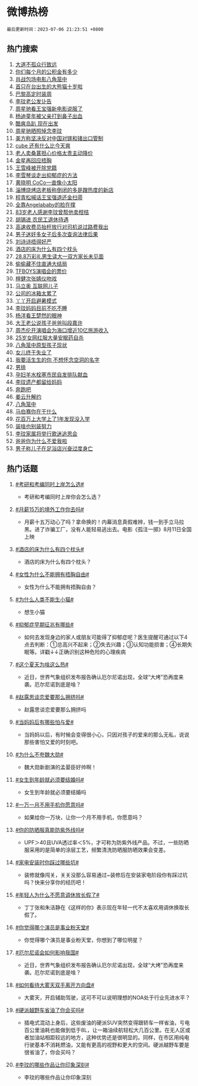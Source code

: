 # 微博热榜

`最后更新时间：2023-07-06 21:23:51 +0800`

## 热门搜索

1. [大道不孤众行致远](https://m.weibo.cn/search?containerid=100103type%3D1%26t%3D10%26q%3D%23%E5%A4%A7%E9%81%93%E4%B8%8D%E5%AD%A4%E4%BC%97%E8%A1%8C%E8%87%B4%E8%BF%9C%23&stream_entry_id=51&isnewpage=1&extparam=seat%3D1%26stream_entry_id%3D51%26cate%3D10103%26dgr%3D0%26filter_type%3Drealtimehot%26c_type%3D51%26pos%3D0%26display_time%3D1688649830%26pre_seqid%3D1688649830211927167182&luicode=10000011&lfid=106003type%253D25%2526t%253D3%2526disable_hot%253D1%2526filter_type%253Drealtimehot)
1. [你们每个月的公积金有多少](https://m.weibo.cn/search?containerid=100103type%3D1%26t%3D10%26q%3D%23%E4%BD%A0%E4%BB%AC%E6%AF%8F%E4%B8%AA%E6%9C%88%E7%9A%84%E5%85%AC%E7%A7%AF%E9%87%91%E6%9C%89%E5%A4%9A%E5%B0%91%23&stream_entry_id=31&isnewpage=1&extparam=seat%3D1%26lcate%3D5001%26flag%3D2%26filter_type%3Drealtimehot%26c_type%3D31%26cate%3D5001%26dgr%3D0%26realpos%3D1%26q%3D%2523%25E4%25BD%25A0%25E4%25BB%25AC%25E6%25AF%258F%25E4%25B8%25AA%25E6%259C%2588%25E7%259A%2584%25E5%2585%25AC%25E7%25A7%25AF%25E9%2587%2591%25E6%259C%2589%25E5%25A4%259A%25E5%25B0%2591%2523%26band_rank%3D1%26stream_entry_id%3D31%26pos%3D0%26display_time%3D1688649830%26pre_seqid%3D1688649830211927167182&luicode=10000011&lfid=106003type%253D25%2526t%253D3%2526disable_hot%253D1%2526filter_type%253Drealtimehot)
1. [肖战包场电影八角笼中](https://m.weibo.cn/search?containerid=100103type%3D1%26t%3D10%26q%3D%23%E8%82%96%E6%88%98%E5%8C%85%E5%9C%BA%E7%94%B5%E5%BD%B1%E5%85%AB%E8%A7%92%E7%AC%BC%E4%B8%AD%23&stream_entry_id=31&isnewpage=1&extparam=seat%3D1%26lcate%3D5001%26flag%3D1%26filter_type%3Drealtimehot%26c_type%3D31%26cate%3D5001%26dgr%3D0%26realpos%3D2%26q%3D%2523%25E8%2582%2596%25E6%2588%2598%25E5%258C%2585%25E5%259C%25BA%25E7%2594%25B5%25E5%25BD%25B1%25E5%2585%25AB%25E8%25A7%2592%25E7%25AC%25BC%25E4%25B8%25AD%2523%26band_rank%3D2%26stream_entry_id%3D31%26pos%3D1%26display_time%3D1688649830%26pre_seqid%3D1688649830211927167182&luicode=10000011&lfid=106003type%253D25%2526t%253D3%2526disable_hot%253D1%2526filter_type%253Drealtimehot)
1. [首只在台出生的大熊猫十岁啦](https://m.weibo.cn/search?containerid=100103type%3D1%26t%3D10%26q%3D%23%E9%A6%96%E5%8F%AA%E5%9C%A8%E5%8F%B0%E5%87%BA%E7%94%9F%E7%9A%84%E5%A4%A7%E7%86%8A%E7%8C%AB%E5%8D%81%E5%B2%81%E5%95%A6%23&stream_entry_id=31&isnewpage=1&extparam=seat%3D1%26lcate%3D5001%26flag%3D32768%26filter_type%3Drealtimehot%26c_type%3D31%26cate%3D5001%26dgr%3D0%26realpos%3D3%26q%3D%2523%25E9%25A6%2596%25E5%258F%25AA%25E5%259C%25A8%25E5%258F%25B0%25E5%2587%25BA%25E7%2594%259F%25E7%259A%2584%25E5%25A4%25A7%25E7%2586%258A%25E7%258C%25AB%25E5%258D%2581%25E5%25B2%2581%25E5%2595%25A6%2523%26band_rank%3D3%26stream_entry_id%3D31%26pos%3D2%26display_time%3D1688649830%26pre_seqid%3D1688649830211927167182&luicode=10000011&lfid=106003type%253D25%2526t%253D3%2526disable_hot%253D1%2526filter_type%253Drealtimehot)
1. [巴黎高定时装周](https://m.weibo.cn/search?containerid=100103type%3D1%26t%3D10%26q%3D%23%E5%B7%B4%E9%BB%8E%E9%AB%98%E5%AE%9A%E6%97%B6%E8%A3%85%E5%91%A8%23&stream_entry_id=31&isnewpage=1&extparam=seat%3D1%26lcate%3D5001%26is_ad_pos%3D1%26adid%3D195633%26filter_type%3Drealtimehot%26c_type%3D31%26cate%3D5001%26dgr%3D0%26q%3D%2523%25E5%25B7%25B4%25E9%25BB%258E%25E9%25AB%2598%25E5%25AE%259A%25E6%2597%25B6%25E8%25A3%2585%25E5%2591%25A8%2523%26band_rank%3D4%26stream_entry_id%3D31%26pos%3D3%26display_time%3D1688649830%26pre_seqid%3D1688649830211927167182&luicode=10000011&lfid=106003type%253D25%2526t%253D3%2526disable_hot%253D1%2526filter_type%253Drealtimehot)
1. [李玟老公发讣告](https://m.weibo.cn/search?containerid=100103type%3D1%26t%3D10%26q%3D%23%E6%9D%8E%E7%8E%9F%E8%80%81%E5%85%AC%E5%8F%91%E8%AE%A3%E5%91%8A%23&stream_entry_id=31&isnewpage=1&extparam=seat%3D1%26lcate%3D5001%26flag%3D16%26filter_type%3Drealtimehot%26c_type%3D31%26cate%3D5001%26dgr%3D0%26realpos%3D4%26q%3D%2523%25E6%259D%258E%25E7%258E%259F%25E8%2580%2581%25E5%2585%25AC%25E5%258F%2591%25E8%25AE%25A3%25E5%2591%258A%2523%26band_rank%3D4%26stream_entry_id%3D31%26pos%3D4%26display_time%3D1688649830%26pre_seqid%3D1688649830211927167182&luicode=10000011&lfid=106003type%253D25%2526t%253D3%2526disable_hot%253D1%2526filter_type%253Drealtimehot)
1. [周星驰看王宝强新电影说服了](https://m.weibo.cn/search?containerid=100103type%3D1%26t%3D10%26q%3D%23%E5%91%A8%E6%98%9F%E9%A9%B0%E7%9C%8B%E7%8E%8B%E5%AE%9D%E5%BC%BA%E6%96%B0%E7%94%B5%E5%BD%B1%E8%AF%B4%E6%9C%8D%E4%BA%86%23&stream_entry_id=31&isnewpage=1&extparam=seat%3D1%26lcate%3D5001%26flag%3D1%26filter_type%3Drealtimehot%26c_type%3D31%26cate%3D5001%26dgr%3D0%26realpos%3D5%26q%3D%2523%25E5%2591%25A8%25E6%2598%259F%25E9%25A9%25B0%25E7%259C%258B%25E7%258E%258B%25E5%25AE%259D%25E5%25BC%25BA%25E6%2596%25B0%25E7%2594%25B5%25E5%25BD%25B1%25E8%25AF%25B4%25E6%259C%258D%25E4%25BA%2586%2523%26band_rank%3D5%26stream_entry_id%3D31%26pos%3D5%26display_time%3D1688649830%26pre_seqid%3D1688649830211927167182&luicode=10000011&lfid=106003type%253D25%2526t%253D3%2526disable_hot%253D1%2526filter_type%253Drealtimehot)
1. [杨迪童年被父亲打到鼻子出血](https://m.weibo.cn/search?containerid=100103type%3D1%26t%3D10%26q%3D%23%E6%9D%A8%E8%BF%AA%E7%AB%A5%E5%B9%B4%E8%A2%AB%E7%88%B6%E4%BA%B2%E6%89%93%E5%88%B0%E9%BC%BB%E5%AD%90%E5%87%BA%E8%A1%80%23&stream_entry_id=31&isnewpage=1&extparam=seat%3D1%26lcate%3D5001%26flag%3D1%26filter_type%3Drealtimehot%26c_type%3D31%26cate%3D5001%26dgr%3D0%26realpos%3D6%26q%3D%2523%25E6%259D%25A8%25E8%25BF%25AA%25E7%25AB%25A5%25E5%25B9%25B4%25E8%25A2%25AB%25E7%2588%25B6%25E4%25BA%25B2%25E6%2589%2593%25E5%2588%25B0%25E9%25BC%25BB%25E5%25AD%2590%25E5%2587%25BA%25E8%25A1%2580%2523%26band_rank%3D6%26stream_entry_id%3D31%26pos%3D6%26display_time%3D1688649830%26pre_seqid%3D1688649830211927167182&luicode=10000011&lfid=106003type%253D25%2526t%253D3%2526disable_hot%253D1%2526filter_type%253Drealtimehot)
1. [酷爽岛趴 现在出发](https://m.weibo.cn/search?containerid=100103type%3D1%26t%3D10%26q%3D%23%E9%85%B7%E7%88%BD%E5%B2%9B%E8%B6%B4+%E7%8E%B0%E5%9C%A8%E5%87%BA%E5%8F%91%23&stream_entry_id=31&isnewpage=1&extparam=seat%3D1%26lcate%3D5001%26is_ad_pos%3D1%26adid%3D195398%26filter_type%3Drealtimehot%26c_type%3D31%26cate%3D5001%26dgr%3D0%26q%3D%2523%25E9%2585%25B7%25E7%2588%25BD%25E5%25B2%259B%25E8%25B6%25B4%2520%25E7%258E%25B0%25E5%259C%25A8%25E5%2587%25BA%25E5%258F%2591%2523%26stream_entry_id%3D31%26band_rank%3D7%26topic_ad%3D1%26pos%3D7%26display_time%3D1688649830%26pre_seqid%3D1688649830211927167182&luicode=10000011&lfid=106003type%253D25%2526t%253D3%2526disable_hot%253D1%2526filter_type%253Drealtimehot)
1. [周星驰晒照悼念李玟](https://m.weibo.cn/search?containerid=100103type%3D1%26t%3D10%26q%3D%23%E5%91%A8%E6%98%9F%E9%A9%B0%E6%99%92%E7%85%A7%E6%82%BC%E5%BF%B5%E6%9D%8E%E7%8E%9F%23&stream_entry_id=31&isnewpage=1&extparam=seat%3D1%26lcate%3D5001%26flag%3D0%26filter_type%3Drealtimehot%26c_type%3D31%26cate%3D5001%26dgr%3D0%26realpos%3D7%26q%3D%2523%25E5%2591%25A8%25E6%2598%259F%25E9%25A9%25B0%25E6%2599%2592%25E7%2585%25A7%25E6%2582%25BC%25E5%25BF%25B5%25E6%259D%258E%25E7%258E%259F%2523%26band_rank%3D7%26stream_entry_id%3D31%26pos%3D8%26display_time%3D1688649830%26pre_seqid%3D1688649830211927167182&luicode=10000011&lfid=106003type%253D25%2526t%253D3%2526disable_hot%253D1%2526filter_type%253Drealtimehot)
1. [美方称坚决反对中国对镓和锗出口管制](https://m.weibo.cn/search?containerid=100103type%3D1%26t%3D10%26q%3D%23%E7%BE%8E%E6%96%B9%E7%A7%B0%E5%9D%9A%E5%86%B3%E5%8F%8D%E5%AF%B9%E4%B8%AD%E5%9B%BD%E5%AF%B9%E9%95%93%E5%92%8C%E9%94%97%E5%87%BA%E5%8F%A3%E7%AE%A1%E5%88%B6%23&stream_entry_id=31&isnewpage=1&extparam=seat%3D1%26lcate%3D5001%26flag%3D0%26filter_type%3Drealtimehot%26c_type%3D31%26cate%3D5001%26dgr%3D0%26realpos%3D8%26q%3D%2523%25E7%25BE%258E%25E6%2596%25B9%25E7%25A7%25B0%25E5%259D%259A%25E5%2586%25B3%25E5%258F%258D%25E5%25AF%25B9%25E4%25B8%25AD%25E5%259B%25BD%25E5%25AF%25B9%25E9%2595%2593%25E5%2592%258C%25E9%2594%2597%25E5%2587%25BA%25E5%258F%25A3%25E7%25AE%25A1%25E5%2588%25B6%2523%26band_rank%3D8%26stream_entry_id%3D31%26pos%3D9%26display_time%3D1688649830%26pre_seqid%3D1688649830211927167182&luicode=10000011&lfid=106003type%253D25%2526t%253D3%2526disable_hot%253D1%2526filter_type%253Drealtimehot)
1. [cube 还有什么比今天爽](https://m.weibo.cn/search?containerid=100103type%3D1%26t%3D10%26q%3Dcube+%E8%BF%98%E6%9C%89%E4%BB%80%E4%B9%88%E6%AF%94%E4%BB%8A%E5%A4%A9%E7%88%BD&stream_entry_id=31&isnewpage=1&extparam=seat%3D1%26lcate%3D5001%26flag%3D1%26filter_type%3Drealtimehot%26c_type%3D31%26cate%3D5001%26dgr%3D0%26realpos%3D9%26q%3Dcube%2520%25E8%25BF%2598%25E6%259C%2589%25E4%25BB%2580%25E4%25B9%2588%25E6%25AF%2594%25E4%25BB%258A%25E5%25A4%25A9%25E7%2588%25BD%26band_rank%3D9%26stream_entry_id%3D31%26pos%3D10%26display_time%3D1688649830%26pre_seqid%3D1688649830211927167182&luicode=10000011&lfid=106003type%253D25%2526t%253D3%2526disable_hot%253D1%2526filter_type%253Drealtimehot)
1. [老人卖桑葚担心价格太贵主动降价](https://m.weibo.cn/search?containerid=100103type%3D1%26t%3D10%26q%3D%23%E8%80%81%E4%BA%BA%E5%8D%96%E6%A1%91%E8%91%9A%E6%8B%85%E5%BF%83%E4%BB%B7%E6%A0%BC%E5%A4%AA%E8%B4%B5%E4%B8%BB%E5%8A%A8%E9%99%8D%E4%BB%B7%23&stream_entry_id=31&isnewpage=1&extparam=seat%3D1%26lcate%3D5001%26flag%3D32768%26filter_type%3Drealtimehot%26c_type%3D31%26cate%3D5001%26dgr%3D0%26realpos%3D10%26q%3D%2523%25E8%2580%2581%25E4%25BA%25BA%25E5%258D%2596%25E6%25A1%2591%25E8%2591%259A%25E6%258B%2585%25E5%25BF%2583%25E4%25BB%25B7%25E6%25A0%25BC%25E5%25A4%25AA%25E8%25B4%25B5%25E4%25B8%25BB%25E5%258A%25A8%25E9%2599%258D%25E4%25BB%25B7%2523%26band_rank%3D10%26stream_entry_id%3D31%26pos%3D11%26display_time%3D1688649830%26pre_seqid%3D1688649830211927167182&luicode=10000011&lfid=106003type%253D25%2526t%253D3%2526disable_hot%253D1%2526filter_type%253Drealtimehot)
1. [金星再回应捂胸](https://m.weibo.cn/search?containerid=100103type%3D1%26t%3D10%26q%3D%23%E9%87%91%E6%98%9F%E5%86%8D%E5%9B%9E%E5%BA%94%E6%8D%82%E8%83%B8%23&stream_entry_id=31&isnewpage=1&extparam=seat%3D1%26lcate%3D5001%26flag%3D2%26filter_type%3Drealtimehot%26c_type%3D31%26cate%3D5001%26dgr%3D0%26realpos%3D11%26q%3D%2523%25E9%2587%2591%25E6%2598%259F%25E5%2586%258D%25E5%259B%259E%25E5%25BA%2594%25E6%258D%2582%25E8%2583%25B8%2523%26band_rank%3D11%26stream_entry_id%3D31%26pos%3D12%26display_time%3D1688649830%26pre_seqid%3D1688649830211927167182&luicode=10000011&lfid=106003type%253D25%2526t%253D3%2526disable_hot%253D1%2526filter_type%253Drealtimehot)
1. [王雪峰被开除党籍](https://m.weibo.cn/search?containerid=100103type%3D1%26t%3D10%26q%3D%23%E7%8E%8B%E9%9B%AA%E5%B3%B0%E8%A2%AB%E5%BC%80%E9%99%A4%E5%85%9A%E7%B1%8D%23&stream_entry_id=31&isnewpage=1&extparam=seat%3D1%26lcate%3D5001%26flag%3D2%26filter_type%3Drealtimehot%26c_type%3D31%26cate%3D5001%26dgr%3D0%26realpos%3D12%26q%3D%2523%25E7%258E%258B%25E9%259B%25AA%25E5%25B3%25B0%25E8%25A2%25AB%25E5%25BC%2580%25E9%2599%25A4%25E5%2585%259A%25E7%25B1%258D%2523%26band_rank%3D12%26stream_entry_id%3D31%26pos%3D13%26display_time%3D1688649830%26pre_seqid%3D1688649830211927167182&luicode=10000011&lfid=106003type%253D25%2526t%253D3%2526disable_hot%253D1%2526filter_type%253Drealtimehot)
1. [李雪琴谈走出抑郁症的方法](https://m.weibo.cn/search?containerid=100103type%3D1%26t%3D10%26q%3D%23%E6%9D%8E%E9%9B%AA%E7%90%B4%E8%B0%88%E8%B5%B0%E5%87%BA%E6%8A%91%E9%83%81%E7%97%87%E7%9A%84%E6%96%B9%E6%B3%95%23&stream_entry_id=31&isnewpage=1&extparam=seat%3D1%26lcate%3D5001%26flag%3D1%26filter_type%3Drealtimehot%26c_type%3D31%26cate%3D5001%26dgr%3D0%26realpos%3D13%26q%3D%2523%25E6%259D%258E%25E9%259B%25AA%25E7%2590%25B4%25E8%25B0%2588%25E8%25B5%25B0%25E5%2587%25BA%25E6%258A%2591%25E9%2583%2581%25E7%2597%2587%25E7%259A%2584%25E6%2596%25B9%25E6%25B3%2595%2523%26band_rank%3D13%26stream_entry_id%3D31%26pos%3D14%26display_time%3D1688649830%26pre_seqid%3D1688649830211927167182&luicode=10000011&lfid=106003type%253D25%2526t%253D3%2526disable_hot%253D1%2526filter_type%253Drealtimehot)
1. [黄晓明 CoCo一直像小太阳](https://m.weibo.cn/search?containerid=100103type%3D1%26t%3D10%26q%3D%E9%BB%84%E6%99%93%E6%98%8E+CoCo%E4%B8%80%E7%9B%B4%E5%83%8F%E5%B0%8F%E5%A4%AA%E9%98%B3&stream_entry_id=31&isnewpage=1&extparam=seat%3D1%26lcate%3D5001%26flag%3D2%26filter_type%3Drealtimehot%26c_type%3D31%26cate%3D5001%26dgr%3D0%26realpos%3D14%26q%3D%25E9%25BB%2584%25E6%2599%2593%25E6%2598%258E%2520CoCo%25E4%25B8%2580%25E7%259B%25B4%25E5%2583%258F%25E5%25B0%258F%25E5%25A4%25AA%25E9%2598%25B3%26band_rank%3D14%26stream_entry_id%3D31%26pos%3D15%26display_time%3D1688649830%26pre_seqid%3D1688649830211927167182&luicode=10000011&lfid=106003type%253D25%2526t%253D3%2526disable_hot%253D1%2526filter_type%253Drealtimehot)
1. [淄博烧烤店老板称倒闭的多是蹭热度的新店](https://m.weibo.cn/search?containerid=100103type%3D1%26t%3D10%26q%3D%23%E6%B7%84%E5%8D%9A%E7%83%A7%E7%83%A4%E5%BA%97%E8%80%81%E6%9D%BF%E7%A7%B0%E5%80%92%E9%97%AD%E7%9A%84%E5%A4%9A%E6%98%AF%E8%B9%AD%E7%83%AD%E5%BA%A6%E7%9A%84%E6%96%B0%E5%BA%97%23&stream_entry_id=31&isnewpage=1&extparam=seat%3D1%26lcate%3D5001%26flag%3D0%26filter_type%3Drealtimehot%26c_type%3D31%26cate%3D5001%26dgr%3D0%26realpos%3D15%26q%3D%2523%25E6%25B7%2584%25E5%258D%259A%25E7%2583%25A7%25E7%2583%25A4%25E5%25BA%2597%25E8%2580%2581%25E6%259D%25BF%25E7%25A7%25B0%25E5%2580%2592%25E9%2597%25AD%25E7%259A%2584%25E5%25A4%259A%25E6%2598%25AF%25E8%25B9%25AD%25E7%2583%25AD%25E5%25BA%25A6%25E7%259A%2584%25E6%2596%25B0%25E5%25BA%2597%2523%26band_rank%3D15%26stream_entry_id%3D31%26pos%3D16%26display_time%3D1688649830%26pre_seqid%3D1688649830211927167182&luicode=10000011&lfid=106003type%253D25%2526t%253D3%2526disable_hot%253D1%2526filter_type%253Drealtimehot)
1. [程青松喊话王宝强退还金扫帚](https://m.weibo.cn/search?containerid=100103type%3D1%26t%3D10%26q%3D%23%E7%A8%8B%E9%9D%92%E6%9D%BE%E5%96%8A%E8%AF%9D%E7%8E%8B%E5%AE%9D%E5%BC%BA%E9%80%80%E8%BF%98%E9%87%91%E6%89%AB%E5%B8%9A%23&stream_entry_id=31&isnewpage=1&extparam=seat%3D1%26lcate%3D5001%26flag%3D0%26filter_type%3Drealtimehot%26c_type%3D31%26cate%3D5001%26dgr%3D0%26realpos%3D16%26q%3D%2523%25E7%25A8%258B%25E9%259D%2592%25E6%259D%25BE%25E5%2596%258A%25E8%25AF%259D%25E7%258E%258B%25E5%25AE%259D%25E5%25BC%25BA%25E9%2580%2580%25E8%25BF%2598%25E9%2587%2591%25E6%2589%25AB%25E5%25B8%259A%2523%26band_rank%3D16%26stream_entry_id%3D31%26pos%3D17%26display_time%3D1688649830%26pre_seqid%3D1688649830211927167182&luicode=10000011&lfid=106003type%253D25%2526t%253D3%2526disable_hot%253D1%2526filter_type%253Drealtimehot)
1. [全靠Angelababy的脸在撑](https://m.weibo.cn/search?containerid=100103type%3D1%26t%3D10%26q%3D%23%E5%85%A8%E9%9D%A0Angelababy%E7%9A%84%E8%84%B8%E5%9C%A8%E6%92%91%23&stream_entry_id=31&isnewpage=1&extparam=seat%3D1%26lcate%3D5001%26flag%3D2%26filter_type%3Drealtimehot%26c_type%3D31%26cate%3D5001%26dgr%3D0%26realpos%3D17%26q%3D%2523%25E5%2585%25A8%25E9%259D%25A0Angelababy%25E7%259A%2584%25E8%2584%25B8%25E5%259C%25A8%25E6%2592%2591%2523%26band_rank%3D17%26stream_entry_id%3D31%26pos%3D18%26display_time%3D1688649830%26pre_seqid%3D1688649830211927167182&luicode=10000011&lfid=106003type%253D25%2526t%253D3%2526disable_hot%253D1%2526filter_type%253Drealtimehot)
1. [83岁老人感谢李玟曾帮他卖柑桔](https://m.weibo.cn/search?containerid=100103type%3D1%26t%3D10%26q%3D%2383%E5%B2%81%E8%80%81%E4%BA%BA%E6%84%9F%E8%B0%A2%E6%9D%8E%E7%8E%9F%E6%9B%BE%E5%B8%AE%E4%BB%96%E5%8D%96%E6%9F%91%E6%A1%94%23&stream_entry_id=31&isnewpage=1&extparam=seat%3D1%26lcate%3D5001%26flag%3D32768%26filter_type%3Drealtimehot%26c_type%3D31%26cate%3D5001%26dgr%3D0%26realpos%3D18%26q%3D%252383%25E5%25B2%2581%25E8%2580%2581%25E4%25BA%25BA%25E6%2584%259F%25E8%25B0%25A2%25E6%259D%258E%25E7%258E%259F%25E6%259B%25BE%25E5%25B8%25AE%25E4%25BB%2596%25E5%258D%2596%25E6%259F%2591%25E6%25A1%2594%2523%26band_rank%3D18%26stream_entry_id%3D31%26pos%3D19%26display_time%3D1688649830%26pre_seqid%3D1688649830211927167182&luicode=10000011&lfid=106003type%253D25%2526t%253D3%2526disable_hot%253D1%2526filter_type%253Drealtimehot)
1. [胡锡进 农民工退休待遇](https://m.weibo.cn/search?containerid=100103type%3D1%26t%3D10%26q%3D%E8%83%A1%E9%94%A1%E8%BF%9B+%E5%86%9C%E6%B0%91%E5%B7%A5%E9%80%80%E4%BC%91%E5%BE%85%E9%81%87&stream_entry_id=31&isnewpage=1&extparam=seat%3D1%26lcate%3D5001%26flag%3D0%26filter_type%3Drealtimehot%26c_type%3D31%26cate%3D5001%26dgr%3D0%26realpos%3D19%26q%3D%25E8%2583%25A1%25E9%2594%25A1%25E8%25BF%259B%2520%25E5%2586%259C%25E6%25B0%2591%25E5%25B7%25A5%25E9%2580%2580%25E4%25BC%2591%25E5%25BE%2585%25E9%2581%2587%26band_rank%3D19%26stream_entry_id%3D31%26pos%3D20%26display_time%3D1688649830%26pre_seqid%3D1688649830211927167182&luicode=10000011&lfid=106003type%253D25%2526t%253D3%2526disable_hot%253D1%2526filter_type%253Drealtimehot)
1. [高速收费员抬杆放行对司机说过路费我出](https://m.weibo.cn/search?containerid=100103type%3D1%26t%3D10%26q%3D%23%E9%AB%98%E9%80%9F%E6%94%B6%E8%B4%B9%E5%91%98%E6%8A%AC%E6%9D%86%E6%94%BE%E8%A1%8C%E5%AF%B9%E5%8F%B8%E6%9C%BA%E8%AF%B4%E8%BF%87%E8%B7%AF%E8%B4%B9%E6%88%91%E5%87%BA%23&stream_entry_id=31&isnewpage=1&extparam=seat%3D1%26lcate%3D5001%26flag%3D32768%26filter_type%3Drealtimehot%26c_type%3D31%26cate%3D5001%26dgr%3D0%26realpos%3D20%26q%3D%2523%25E9%25AB%2598%25E9%2580%259F%25E6%2594%25B6%25E8%25B4%25B9%25E5%2591%2598%25E6%258A%25AC%25E6%259D%2586%25E6%2594%25BE%25E8%25A1%258C%25E5%25AF%25B9%25E5%258F%25B8%25E6%259C%25BA%25E8%25AF%25B4%25E8%25BF%2587%25E8%25B7%25AF%25E8%25B4%25B9%25E6%2588%2591%25E5%2587%25BA%2523%26band_rank%3D20%26stream_entry_id%3D31%26pos%3D21%26display_time%3D1688649830%26pre_seqid%3D1688649830211927167182&luicode=10000011&lfid=106003type%253D25%2526t%253D3%2526disable_hot%253D1%2526filter_type%253Drealtimehot)
1. [男子迷奸多女子后多次查询法律后果](https://m.weibo.cn/search?containerid=100103type%3D1%26t%3D10%26q%3D%23%E7%94%B7%E5%AD%90%E8%BF%B7%E5%A5%B8%E5%A4%9A%E5%A5%B3%E5%AD%90%E5%90%8E%E5%A4%9A%E6%AC%A1%E6%9F%A5%E8%AF%A2%E6%B3%95%E5%BE%8B%E5%90%8E%E6%9E%9C%23&stream_entry_id=31&isnewpage=1&extparam=seat%3D1%26lcate%3D5001%26flag%3D1%26filter_type%3Drealtimehot%26c_type%3D31%26cate%3D5001%26dgr%3D0%26realpos%3D21%26q%3D%2523%25E7%2594%25B7%25E5%25AD%2590%25E8%25BF%25B7%25E5%25A5%25B8%25E5%25A4%259A%25E5%25A5%25B3%25E5%25AD%2590%25E5%2590%258E%25E5%25A4%259A%25E6%25AC%25A1%25E6%259F%25A5%25E8%25AF%25A2%25E6%25B3%2595%25E5%25BE%258B%25E5%2590%258E%25E6%259E%259C%2523%26band_rank%3D21%26stream_entry_id%3D31%26pos%3D22%26display_time%3D1688649830%26pre_seqid%3D1688649830211927167182&luicode=10000011&lfid=106003type%253D25%2526t%253D3%2526disable_hot%253D1%2526filter_type%253Drealtimehot)
1. [刘诗诗捂得好严](https://m.weibo.cn/search?containerid=100103type%3D1%26t%3D10%26q%3D%23%E5%88%98%E8%AF%97%E8%AF%97%E6%8D%82%E5%BE%97%E5%A5%BD%E4%B8%A5%23&stream_entry_id=31&isnewpage=1&extparam=seat%3D1%26lcate%3D5001%26flag%3D1%26filter_type%3Drealtimehot%26c_type%3D31%26cate%3D5001%26dgr%3D0%26realpos%3D22%26q%3D%2523%25E5%2588%2598%25E8%25AF%2597%25E8%25AF%2597%25E6%258D%2582%25E5%25BE%2597%25E5%25A5%25BD%25E4%25B8%25A5%2523%26band_rank%3D22%26stream_entry_id%3D31%26pos%3D23%26display_time%3D1688649830%26pre_seqid%3D1688649830211927167182&luicode=10000011&lfid=106003type%253D25%2526t%253D3%2526disable_hot%253D1%2526filter_type%253Drealtimehot)
1. [酒店的床为什么有四个枕头](https://m.weibo.cn/search?containerid=100103type%3D1%26t%3D10%26q%3D%23%E9%85%92%E5%BA%97%E7%9A%84%E5%BA%8A%E4%B8%BA%E4%BB%80%E4%B9%88%E6%9C%89%E5%9B%9B%E4%B8%AA%E6%9E%95%E5%A4%B4%23&stream_entry_id=31&isnewpage=1&extparam=seat%3D1%26lcate%3D5001%26flag%3D0%26filter_type%3Drealtimehot%26c_type%3D31%26cate%3D5001%26dgr%3D0%26realpos%3D23%26q%3D%2523%25E9%2585%2592%25E5%25BA%2597%25E7%259A%2584%25E5%25BA%258A%25E4%25B8%25BA%25E4%25BB%2580%25E4%25B9%2588%25E6%259C%2589%25E5%259B%259B%25E4%25B8%25AA%25E6%259E%2595%25E5%25A4%25B4%2523%26band_rank%3D23%26stream_entry_id%3D31%26pos%3D24%26display_time%3D1688649830%26pre_seqid%3D1688649830211927167182&luicode=10000011&lfid=106003type%253D25%2526t%253D3%2526disable_hot%253D1%2526filter_type%253Drealtimehot)
1. [28.8万彩礼男生读大一双方家长未见面](https://m.weibo.cn/search?containerid=100103type%3D1%26t%3D10%26q%3D%2328.8%E4%B8%87%E5%BD%A9%E7%A4%BC%E7%94%B7%E7%94%9F%E8%AF%BB%E5%A4%A7%E4%B8%80%E5%8F%8C%E6%96%B9%E5%AE%B6%E9%95%BF%E6%9C%AA%E8%A7%81%E9%9D%A2%23&stream_entry_id=31&isnewpage=1&extparam=seat%3D1%26lcate%3D5001%26flag%3D0%26filter_type%3Drealtimehot%26c_type%3D31%26cate%3D5001%26dgr%3D0%26realpos%3D24%26q%3D%252328.8%25E4%25B8%2587%25E5%25BD%25A9%25E7%25A4%25BC%25E7%2594%25B7%25E7%2594%259F%25E8%25AF%25BB%25E5%25A4%25A7%25E4%25B8%2580%25E5%258F%258C%25E6%2596%25B9%25E5%25AE%25B6%25E9%2595%25BF%25E6%259C%25AA%25E8%25A7%2581%25E9%259D%25A2%2523%26band_rank%3D24%26stream_entry_id%3D31%26pos%3D25%26display_time%3D1688649830%26pre_seqid%3D1688649830211927167182&luicode=10000011&lfid=106003type%253D25%2526t%253D3%2526disable_hot%253D1%2526filter_type%253Drealtimehot)
1. [偷偷藏不住直通大结局](https://m.weibo.cn/search?containerid=100103type%3D1%26t%3D10%26q%3D%23%E5%81%B7%E5%81%B7%E8%97%8F%E4%B8%8D%E4%BD%8F%E7%9B%B4%E9%80%9A%E5%A4%A7%E7%BB%93%E5%B1%80%23&stream_entry_id=31&isnewpage=1&extparam=seat%3D1%26lcate%3D5001%26flag%3D0%26filter_type%3Drealtimehot%26c_type%3D31%26cate%3D5001%26dgr%3D0%26realpos%3D25%26q%3D%2523%25E5%2581%25B7%25E5%2581%25B7%25E8%2597%258F%25E4%25B8%258D%25E4%25BD%258F%25E7%259B%25B4%25E9%2580%259A%25E5%25A4%25A7%25E7%25BB%2593%25E5%25B1%2580%2523%26band_rank%3D25%26stream_entry_id%3D31%26pos%3D26%26display_time%3D1688649830%26pre_seqid%3D1688649830211927167182&luicode=10000011&lfid=106003type%253D25%2526t%253D3%2526disable_hot%253D1%2526filter_type%253Drealtimehot)
1. [TFBOYS演唱会的票价](https://m.weibo.cn/search?containerid=100103type%3D1%26t%3D10%26q%3D%23TFBOYS%E6%BC%94%E5%94%B1%E4%BC%9A%E7%9A%84%E7%A5%A8%E4%BB%B7%23&stream_entry_id=31&isnewpage=1&extparam=seat%3D1%26lcate%3D5001%26flag%3D0%26filter_type%3Drealtimehot%26c_type%3D31%26cate%3D5001%26dgr%3D0%26realpos%3D26%26q%3D%2523TFBOYS%25E6%25BC%2594%25E5%2594%25B1%25E4%25BC%259A%25E7%259A%2584%25E7%25A5%25A8%25E4%25BB%25B7%2523%26band_rank%3D26%26stream_entry_id%3D31%26pos%3D27%26display_time%3D1688649830%26pre_seqid%3D1688649830211927167182&luicode=10000011&lfid=106003type%253D25%2526t%253D3%2526disable_hot%253D1%2526filter_type%253Drealtimehot)
1. [檀健次张婧仪吻戏](https://m.weibo.cn/search?containerid=100103type%3D1%26t%3D10%26q%3D%23%E6%AA%80%E5%81%A5%E6%AC%A1%E5%BC%A0%E5%A9%A7%E4%BB%AA%E5%90%BB%E6%88%8F%23&stream_entry_id=31&isnewpage=1&extparam=seat%3D1%26lcate%3D5001%26flag%3D1%26filter_type%3Drealtimehot%26c_type%3D31%26cate%3D5001%26dgr%3D0%26realpos%3D27%26q%3D%2523%25E6%25AA%2580%25E5%2581%25A5%25E6%25AC%25A1%25E5%25BC%25A0%25E5%25A9%25A7%25E4%25BB%25AA%25E5%2590%25BB%25E6%2588%258F%2523%26band_rank%3D27%26stream_entry_id%3D31%26pos%3D28%26display_time%3D1688649830%26pre_seqid%3D1688649830211927167182&luicode=10000011&lfid=106003type%253D25%2526t%253D3%2526disable_hot%253D1%2526filter_type%253Drealtimehot)
1. [马立奥 互联网儿子](https://m.weibo.cn/search?containerid=100103type%3D1%26t%3D10%26q%3D%E9%A9%AC%E7%AB%8B%E5%A5%A5+%E4%BA%92%E8%81%94%E7%BD%91%E5%84%BF%E5%AD%90&stream_entry_id=31&isnewpage=1&extparam=seat%3D1%26lcate%3D5001%26flag%3D1%26filter_type%3Drealtimehot%26c_type%3D31%26cate%3D5001%26dgr%3D0%26realpos%3D28%26q%3D%25E9%25A9%25AC%25E7%25AB%258B%25E5%25A5%25A5%2520%25E4%25BA%2592%25E8%2581%2594%25E7%25BD%2591%25E5%2584%25BF%25E5%25AD%2590%26band_rank%3D28%26stream_entry_id%3D31%26pos%3D29%26display_time%3D1688649830%26pre_seqid%3D1688649830211927167182&luicode=10000011&lfid=106003type%253D25%2526t%253D3%2526disable_hot%253D1%2526filter_type%253Drealtimehot)
1. [公司的冰箱太累了](https://m.weibo.cn/search?containerid=100103type%3D1%26t%3D10%26q%3D%23%E5%85%AC%E5%8F%B8%E7%9A%84%E5%86%B0%E7%AE%B1%E5%A4%AA%E7%B4%AF%E4%BA%86%23&stream_entry_id=31&isnewpage=1&extparam=seat%3D1%26lcate%3D5001%26flag%3D1%26filter_type%3Drealtimehot%26c_type%3D31%26cate%3D5001%26dgr%3D0%26realpos%3D29%26q%3D%2523%25E5%2585%25AC%25E5%258F%25B8%25E7%259A%2584%25E5%2586%25B0%25E7%25AE%25B1%25E5%25A4%25AA%25E7%25B4%25AF%25E4%25BA%2586%2523%26band_rank%3D29%26stream_entry_id%3D31%26pos%3D30%26display_time%3D1688649830%26pre_seqid%3D1688649830211927167182&luicode=10000011&lfid=106003type%253D25%2526t%253D3%2526disable_hot%253D1%2526filter_type%253Drealtimehot)
1. [丫丫开启避暑模式](https://m.weibo.cn/search?containerid=100103type%3D1%26t%3D10%26q%3D%23%E4%B8%AB%E4%B8%AB%E5%BC%80%E5%90%AF%E9%81%BF%E6%9A%91%E6%A8%A1%E5%BC%8F%23&stream_entry_id=31&isnewpage=1&extparam=seat%3D1%26lcate%3D5001%26flag%3D32768%26filter_type%3Drealtimehot%26c_type%3D31%26cate%3D5001%26dgr%3D0%26realpos%3D30%26q%3D%2523%25E4%25B8%25AB%25E4%25B8%25AB%25E5%25BC%2580%25E5%2590%25AF%25E9%2581%25BF%25E6%259A%2591%25E6%25A8%25A1%25E5%25BC%258F%2523%26band_rank%3D30%26stream_entry_id%3D31%26pos%3D31%26display_time%3D1688649830%26pre_seqid%3D1688649830211927167182&luicode=10000011&lfid=106003type%253D25%2526t%253D3%2526disable_hot%253D1%2526filter_type%253Drealtimehot)
1. [李玟妈妈目前不吃不睡](https://m.weibo.cn/search?containerid=100103type%3D1%26t%3D10%26q%3D%23%E6%9D%8E%E7%8E%9F%E5%A6%88%E5%A6%88%E7%9B%AE%E5%89%8D%E4%B8%8D%E5%90%83%E4%B8%8D%E7%9D%A1%23&stream_entry_id=31&isnewpage=1&extparam=seat%3D1%26lcate%3D5001%26flag%3D1%26filter_type%3Drealtimehot%26c_type%3D31%26cate%3D5001%26dgr%3D0%26realpos%3D31%26q%3D%2523%25E6%259D%258E%25E7%258E%259F%25E5%25A6%2588%25E5%25A6%2588%25E7%259B%25AE%25E5%2589%258D%25E4%25B8%258D%25E5%2590%2583%25E4%25B8%258D%25E7%259D%25A1%2523%26band_rank%3D31%26stream_entry_id%3D31%26pos%3D32%26display_time%3D1688649830%26pre_seqid%3D1688649830211927167182&luicode=10000011&lfid=106003type%253D25%2526t%253D3%2526disable_hot%253D1%2526filter_type%253Drealtimehot)
1. [杨洋看王楚然的眼神](https://m.weibo.cn/search?containerid=100103type%3D1%26t%3D10%26q%3D%23%E6%9D%A8%E6%B4%8B%E7%9C%8B%E7%8E%8B%E6%A5%9A%E7%84%B6%E7%9A%84%E7%9C%BC%E7%A5%9E%23&stream_entry_id=31&isnewpage=1&extparam=seat%3D1%26lcate%3D5001%26flag%3D0%26filter_type%3Drealtimehot%26c_type%3D31%26cate%3D5001%26dgr%3D0%26realpos%3D32%26q%3D%2523%25E6%259D%25A8%25E6%25B4%258B%25E7%259C%258B%25E7%258E%258B%25E6%25A5%259A%25E7%2584%25B6%25E7%259A%2584%25E7%259C%25BC%25E7%25A5%259E%2523%26band_rank%3D32%26stream_entry_id%3D31%26pos%3D33%26display_time%3D1688649830%26pre_seqid%3D1688649830211927167182&luicode=10000011&lfid=106003type%253D25%2526t%253D3%2526disable_hot%253D1%2526filter_type%253Drealtimehot)
1. [大王老公说孩子爸爸叫段嘉许](https://m.weibo.cn/search?containerid=100103type%3D1%26t%3D10%26q%3D%23%E5%A4%A7%E7%8E%8B%E8%80%81%E5%85%AC%E8%AF%B4%E5%AD%A9%E5%AD%90%E7%88%B8%E7%88%B8%E5%8F%AB%E6%AE%B5%E5%98%89%E8%AE%B8%23&stream_entry_id=31&isnewpage=1&extparam=seat%3D1%26lcate%3D5001%26flag%3D1%26filter_type%3Drealtimehot%26c_type%3D31%26cate%3D5001%26dgr%3D0%26realpos%3D33%26q%3D%2523%25E5%25A4%25A7%25E7%258E%258B%25E8%2580%2581%25E5%2585%25AC%25E8%25AF%25B4%25E5%25AD%25A9%25E5%25AD%2590%25E7%2588%25B8%25E7%2588%25B8%25E5%258F%25AB%25E6%25AE%25B5%25E5%2598%2589%25E8%25AE%25B8%2523%26band_rank%3D33%26stream_entry_id%3D31%26pos%3D34%26display_time%3D1688649830%26pre_seqid%3D1688649830211927167182&luicode=10000011&lfid=106003type%253D25%2526t%253D3%2526disable_hot%253D1%2526filter_type%253Drealtimehot)
1. [周杰伦开演唱会为海口增近10亿旅游收入](https://m.weibo.cn/search?containerid=100103type%3D1%26t%3D10%26q%3D%23%E5%91%A8%E6%9D%B0%E4%BC%A6%E5%BC%80%E6%BC%94%E5%94%B1%E4%BC%9A%E4%B8%BA%E6%B5%B7%E5%8F%A3%E5%A2%9E%E8%BF%9110%E4%BA%BF%E6%97%85%E6%B8%B8%E6%94%B6%E5%85%A5%23&stream_entry_id=31&isnewpage=1&extparam=seat%3D1%26lcate%3D5001%26flag%3D0%26filter_type%3Drealtimehot%26c_type%3D31%26cate%3D5001%26dgr%3D0%26realpos%3D34%26q%3D%2523%25E5%2591%25A8%25E6%259D%25B0%25E4%25BC%25A6%25E5%25BC%2580%25E6%25BC%2594%25E5%2594%25B1%25E4%25BC%259A%25E4%25B8%25BA%25E6%25B5%25B7%25E5%258F%25A3%25E5%25A2%259E%25E8%25BF%259110%25E4%25BA%25BF%25E6%2597%2585%25E6%25B8%25B8%25E6%2594%25B6%25E5%2585%25A5%2523%26band_rank%3D34%26stream_entry_id%3D31%26pos%3D35%26display_time%3D1688649830%26pre_seqid%3D1688649830211927167182&luicode=10000011&lfid=106003type%253D25%2526t%253D3%2526disable_hot%253D1%2526filter_type%253Drealtimehot)
1. [25岁女网红服大量安眠药自杀](https://m.weibo.cn/search?containerid=100103type%3D1%26t%3D10%26q%3D%2325%E5%B2%81%E5%A5%B3%E7%BD%91%E7%BA%A2%E6%9C%8D%E5%A4%A7%E9%87%8F%E5%AE%89%E7%9C%A0%E8%8D%AF%E8%87%AA%E6%9D%80%23&stream_entry_id=31&isnewpage=1&extparam=seat%3D1%26lcate%3D5001%26flag%3D0%26filter_type%3Drealtimehot%26c_type%3D31%26cate%3D5001%26dgr%3D0%26realpos%3D35%26q%3D%252325%25E5%25B2%2581%25E5%25A5%25B3%25E7%25BD%2591%25E7%25BA%25A2%25E6%259C%258D%25E5%25A4%25A7%25E9%2587%258F%25E5%25AE%2589%25E7%259C%25A0%25E8%258D%25AF%25E8%2587%25AA%25E6%259D%2580%2523%26band_rank%3D35%26stream_entry_id%3D31%26pos%3D36%26display_time%3D1688649830%26pre_seqid%3D1688649830211927167182&luicode=10000011&lfid=106003type%253D25%2526t%253D3%2526disable_hot%253D1%2526filter_type%253Drealtimehot)
1. [八角笼中原型孩子现状](https://m.weibo.cn/search?containerid=100103type%3D1%26t%3D10%26q%3D%23%E5%85%AB%E8%A7%92%E7%AC%BC%E4%B8%AD%E5%8E%9F%E5%9E%8B%E5%AD%A9%E5%AD%90%E7%8E%B0%E7%8A%B6%23&stream_entry_id=31&isnewpage=1&extparam=seat%3D1%26lcate%3D5001%26flag%3D0%26filter_type%3Drealtimehot%26c_type%3D31%26cate%3D5001%26dgr%3D0%26realpos%3D36%26q%3D%2523%25E5%2585%25AB%25E8%25A7%2592%25E7%25AC%25BC%25E4%25B8%25AD%25E5%258E%259F%25E5%259E%258B%25E5%25AD%25A9%25E5%25AD%2590%25E7%258E%25B0%25E7%258A%25B6%2523%26band_rank%3D36%26stream_entry_id%3D31%26pos%3D37%26display_time%3D1688649830%26pre_seqid%3D1688649830211927167182&luicode=10000011&lfid=106003type%253D25%2526t%253D3%2526disable_hot%253D1%2526filter_type%253Drealtimehot)
1. [女儿终于失业了](https://m.weibo.cn/search?containerid=100103type%3D1%26t%3D10%26q%3D%E5%A5%B3%E5%84%BF%E7%BB%88%E4%BA%8E%E5%A4%B1%E4%B8%9A%E4%BA%86&stream_entry_id=31&isnewpage=1&extparam=seat%3D1%26lcate%3D5001%26flag%3D0%26filter_type%3Drealtimehot%26c_type%3D31%26cate%3D5001%26dgr%3D0%26realpos%3D37%26q%3D%25E5%25A5%25B3%25E5%2584%25BF%25E7%25BB%2588%25E4%25BA%258E%25E5%25A4%25B1%25E4%25B8%259A%25E4%25BA%2586%26band_rank%3D37%26stream_entry_id%3D31%26pos%3D38%26display_time%3D1688649830%26pre_seqid%3D1688649830211927167182&luicode=10000011&lfid=106003type%253D25%2526t%253D3%2526disable_hot%253D1%2526filter_type%253Drealtimehot)
1. [我要活生生的你 不想怀念空洞的名字](https://m.weibo.cn/search?containerid=100103type%3D1%26t%3D10%26q%3D%E6%88%91%E8%A6%81%E6%B4%BB%E7%94%9F%E7%94%9F%E7%9A%84%E4%BD%A0+%E4%B8%8D%E6%83%B3%E6%80%80%E5%BF%B5%E7%A9%BA%E6%B4%9E%E7%9A%84%E5%90%8D%E5%AD%97&stream_entry_id=31&isnewpage=1&extparam=seat%3D1%26lcate%3D5001%26flag%3D1%26filter_type%3Drealtimehot%26c_type%3D31%26cate%3D5001%26dgr%3D0%26realpos%3D38%26q%3D%25E6%2588%2591%25E8%25A6%2581%25E6%25B4%25BB%25E7%2594%259F%25E7%2594%259F%25E7%259A%2584%25E4%25BD%25A0%2520%25E4%25B8%258D%25E6%2583%25B3%25E6%2580%2580%25E5%25BF%25B5%25E7%25A9%25BA%25E6%25B4%259E%25E7%259A%2584%25E5%2590%258D%25E5%25AD%2597%26band_rank%3D38%26stream_entry_id%3D31%26pos%3D39%26display_time%3D1688649830%26pre_seqid%3D1688649830211927167182&luicode=10000011&lfid=106003type%253D25%2526t%253D3%2526disable_hot%253D1%2526filter_type%253Drealtimehot)
1. [男排](https://m.weibo.cn/search?containerid=100103type%3D1%26t%3D10%26q%3D%E7%94%B7%E6%8E%92&stream_entry_id=31&isnewpage=1&extparam=seat%3D1%26lcate%3D5001%26flag%3D1%26filter_type%3Drealtimehot%26c_type%3D31%26cate%3D5001%26dgr%3D0%26realpos%3D39%26q%3D%25E7%2594%25B7%25E6%258E%2592%26band_rank%3D39%26stream_entry_id%3D31%26pos%3D40%26display_time%3D1688649830%26pre_seqid%3D1688649830211927167182&luicode=10000011&lfid=106003type%253D25%2526t%253D3%2526disable_hot%253D1%2526filter_type%253Drealtimehot)
1. [孕妇羊水栓塞市民自发排队献血](https://m.weibo.cn/search?containerid=100103type%3D1%26t%3D10%26q%3D%23%E5%AD%95%E5%A6%87%E7%BE%8A%E6%B0%B4%E6%A0%93%E5%A1%9E%E5%B8%82%E6%B0%91%E8%87%AA%E5%8F%91%E6%8E%92%E9%98%9F%E7%8C%AE%E8%A1%80%23&stream_entry_id=31&isnewpage=1&extparam=seat%3D1%26lcate%3D5001%26flag%3D32768%26filter_type%3Drealtimehot%26c_type%3D31%26cate%3D5001%26dgr%3D0%26realpos%3D40%26q%3D%2523%25E5%25AD%2595%25E5%25A6%2587%25E7%25BE%258A%25E6%25B0%25B4%25E6%25A0%2593%25E5%25A1%259E%25E5%25B8%2582%25E6%25B0%2591%25E8%2587%25AA%25E5%258F%2591%25E6%258E%2592%25E9%2598%259F%25E7%258C%25AE%25E8%25A1%2580%2523%26band_rank%3D40%26stream_entry_id%3D31%26pos%3D41%26display_time%3D1688649830%26pre_seqid%3D1688649830211927167182&luicode=10000011&lfid=106003type%253D25%2526t%253D3%2526disable_hot%253D1%2526filter_type%253Drealtimehot)
1. [李玟遗产都留给妈妈](https://m.weibo.cn/search?containerid=100103type%3D1%26t%3D10%26q%3D%23%E6%9D%8E%E7%8E%9F%E9%81%97%E4%BA%A7%E9%83%BD%E7%95%99%E7%BB%99%E5%A6%88%E5%A6%88%23&stream_entry_id=31&isnewpage=1&extparam=seat%3D1%26lcate%3D5001%26flag%3D0%26filter_type%3Drealtimehot%26c_type%3D31%26cate%3D5001%26dgr%3D0%26realpos%3D41%26q%3D%2523%25E6%259D%258E%25E7%258E%259F%25E9%2581%2597%25E4%25BA%25A7%25E9%2583%25BD%25E7%2595%2599%25E7%25BB%2599%25E5%25A6%2588%25E5%25A6%2588%2523%26band_rank%3D41%26stream_entry_id%3D31%26pos%3D42%26display_time%3D1688649830%26pre_seqid%3D1688649830211927167182&luicode=10000011&lfid=106003type%253D25%2526t%253D3%2526disable_hot%253D1%2526filter_type%253Drealtimehot)
1. [奔跑吧](https://m.weibo.cn/search?containerid=100103type%3D1%26t%3D10%26q%3D%E5%A5%94%E8%B7%91%E5%90%A7&stream_entry_id=31&isnewpage=1&extparam=seat%3D1%26lcate%3D5001%26flag%3D0%26filter_type%3Drealtimehot%26c_type%3D31%26cate%3D5001%26dgr%3D0%26realpos%3D42%26q%3D%25E5%25A5%2594%25E8%25B7%2591%25E5%2590%25A7%26band_rank%3D42%26stream_entry_id%3D31%26pos%3D43%26display_time%3D1688649830%26pre_seqid%3D1688649830211927167182&luicode=10000011&lfid=106003type%253D25%2526t%253D3%2526disable_hot%253D1%2526filter_type%253Drealtimehot)
1. [姜云升解约](https://m.weibo.cn/search?containerid=100103type%3D1%26t%3D10%26q%3D%23%E5%A7%9C%E4%BA%91%E5%8D%87%E8%A7%A3%E7%BA%A6%23&stream_entry_id=31&isnewpage=1&extparam=seat%3D1%26lcate%3D5001%26flag%3D0%26filter_type%3Drealtimehot%26c_type%3D31%26cate%3D5001%26dgr%3D0%26realpos%3D43%26q%3D%2523%25E5%25A7%259C%25E4%25BA%2591%25E5%258D%2587%25E8%25A7%25A3%25E7%25BA%25A6%2523%26band_rank%3D43%26stream_entry_id%3D31%26pos%3D44%26display_time%3D1688649830%26pre_seqid%3D1688649830211927167182&luicode=10000011&lfid=106003type%253D25%2526t%253D3%2526disable_hot%253D1%2526filter_type%253Drealtimehot)
1. [八角笼中](https://m.weibo.cn/search?containerid=100103type%3D1%26t%3D10%26q%3D%E5%85%AB%E8%A7%92%E7%AC%BC%E4%B8%AD&stream_entry_id=31&isnewpage=1&extparam=seat%3D1%26lcate%3D5001%26flag%3D1%26filter_type%3Drealtimehot%26c_type%3D31%26cate%3D5001%26dgr%3D0%26realpos%3D44%26q%3D%25E5%2585%25AB%25E8%25A7%2592%25E7%25AC%25BC%25E4%25B8%25AD%26band_rank%3D44%26stream_entry_id%3D31%26pos%3D45%26display_time%3D1688649830%26pre_seqid%3D1688649830211927167182&luicode=10000011&lfid=106003type%253D25%2526t%253D3%2526disable_hot%253D1%2526filter_type%253Drealtimehot)
1. [马伯骞你在干什么](https://m.weibo.cn/search?containerid=100103type%3D1%26t%3D10%26q%3D%23%E9%A9%AC%E4%BC%AF%E9%AA%9E%E4%BD%A0%E5%9C%A8%E5%B9%B2%E4%BB%80%E4%B9%88%23&stream_entry_id=31&isnewpage=1&extparam=seat%3D1%26lcate%3D5001%26flag%3D0%26filter_type%3Drealtimehot%26c_type%3D31%26cate%3D5001%26dgr%3D0%26realpos%3D45%26q%3D%2523%25E9%25A9%25AC%25E4%25BC%25AF%25E9%25AA%259E%25E4%25BD%25A0%25E5%259C%25A8%25E5%25B9%25B2%25E4%25BB%2580%25E4%25B9%2588%2523%26band_rank%3D45%26stream_entry_id%3D31%26pos%3D46%26display_time%3D1688649830%26pre_seqid%3D1688649830211927167182&luicode=10000011&lfid=106003type%253D25%2526t%253D3%2526disable_hot%253D1%2526filter_type%253Drealtimehot)
1. [花百万上大学上了1年发现没入学](https://m.weibo.cn/search?containerid=100103type%3D1%26t%3D10%26q%3D%23%E8%8A%B1%E7%99%BE%E4%B8%87%E4%B8%8A%E5%A4%A7%E5%AD%A6%E4%B8%8A%E4%BA%861%E5%B9%B4%E5%8F%91%E7%8E%B0%E6%B2%A1%E5%85%A5%E5%AD%A6%23&stream_entry_id=31&isnewpage=1&extparam=seat%3D1%26lcate%3D5001%26flag%3D0%26filter_type%3Drealtimehot%26c_type%3D31%26cate%3D5001%26dgr%3D0%26realpos%3D46%26q%3D%2523%25E8%258A%25B1%25E7%2599%25BE%25E4%25B8%2587%25E4%25B8%258A%25E5%25A4%25A7%25E5%25AD%25A6%25E4%25B8%258A%25E4%25BA%25861%25E5%25B9%25B4%25E5%258F%2591%25E7%258E%25B0%25E6%25B2%25A1%25E5%2585%25A5%25E5%25AD%25A6%2523%26band_rank%3D46%26stream_entry_id%3D31%26pos%3D47%26display_time%3D1688649830%26pre_seqid%3D1688649830211927167182&luicode=10000011&lfid=106003type%253D25%2526t%253D3%2526disable_hot%253D1%2526filter_type%253Drealtimehot)
1. [装啥也别装努力](https://m.weibo.cn/search?containerid=100103type%3D1%26t%3D10%26q%3D%E8%A3%85%E5%95%A5%E4%B9%9F%E5%88%AB%E8%A3%85%E5%8A%AA%E5%8A%9B&stream_entry_id=31&isnewpage=1&extparam=seat%3D1%26lcate%3D5001%26flag%3D1%26filter_type%3Drealtimehot%26c_type%3D31%26cate%3D5001%26dgr%3D0%26realpos%3D47%26q%3D%25E8%25A3%2585%25E5%2595%25A5%25E4%25B9%259F%25E5%2588%25AB%25E8%25A3%2585%25E5%258A%25AA%25E5%258A%259B%26band_rank%3D47%26stream_entry_id%3D31%26pos%3D48%26display_time%3D1688649830%26pre_seqid%3D1688649830211927167182&luicode=10000011&lfid=106003type%253D25%2526t%253D3%2526disable_hot%253D1%2526filter_type%253Drealtimehot)
1. [李玟家属将举行歌迷追思会](https://m.weibo.cn/search?containerid=100103type%3D1%26t%3D10%26q%3D%23%E6%9D%8E%E7%8E%9F%E5%AE%B6%E5%B1%9E%E5%B0%86%E4%B8%BE%E8%A1%8C%E6%AD%8C%E8%BF%B7%E8%BF%BD%E6%80%9D%E4%BC%9A%23&stream_entry_id=31&isnewpage=1&extparam=seat%3D1%26lcate%3D5001%26flag%3D0%26filter_type%3Drealtimehot%26c_type%3D31%26cate%3D5001%26dgr%3D0%26realpos%3D48%26q%3D%2523%25E6%259D%258E%25E7%258E%259F%25E5%25AE%25B6%25E5%25B1%259E%25E5%25B0%2586%25E4%25B8%25BE%25E8%25A1%258C%25E6%25AD%258C%25E8%25BF%25B7%25E8%25BF%25BD%25E6%2580%259D%25E4%25BC%259A%2523%26band_rank%3D48%26stream_entry_id%3D31%26pos%3D49%26display_time%3D1688649830%26pre_seqid%3D1688649830211927167182&luicode=10000011&lfid=106003type%253D25%2526t%253D3%2526disable_hot%253D1%2526filter_type%253Drealtimehot)
1. [爸爸你为什么不爱我啦](https://m.weibo.cn/search?containerid=100103type%3D1%26t%3D10%26q%3D%E7%88%B8%E7%88%B8%E4%BD%A0%E4%B8%BA%E4%BB%80%E4%B9%88%E4%B8%8D%E7%88%B1%E6%88%91%E5%95%A6&stream_entry_id=31&isnewpage=1&extparam=seat%3D1%26lcate%3D5001%26flag%3D1%26filter_type%3Drealtimehot%26c_type%3D31%26cate%3D5001%26dgr%3D0%26realpos%3D49%26q%3D%25E7%2588%25B8%25E7%2588%25B8%25E4%25BD%25A0%25E4%25B8%25BA%25E4%25BB%2580%25E4%25B9%2588%25E4%25B8%258D%25E7%2588%25B1%25E6%2588%2591%25E5%2595%25A6%26band_rank%3D49%26stream_entry_id%3D31%26pos%3D50%26display_time%3D1688649830%26pre_seqid%3D1688649830211927167182&luicode=10000011&lfid=106003type%253D25%2526t%253D3%2526disable_hot%253D1%2526filter_type%253Drealtimehot)
1. [男子称儿子在足浴店兴奋过度身亡](https://m.weibo.cn/search?containerid=100103type%3D1%26t%3D10%26q%3D%23%E7%94%B7%E5%AD%90%E7%A7%B0%E5%84%BF%E5%AD%90%E5%9C%A8%E8%B6%B3%E6%B5%B4%E5%BA%97%E5%85%B4%E5%A5%8B%E8%BF%87%E5%BA%A6%E8%BA%AB%E4%BA%A1%23&stream_entry_id=31&isnewpage=1&extparam=seat%3D1%26lcate%3D5001%26flag%3D0%26filter_type%3Drealtimehot%26c_type%3D31%26cate%3D5001%26dgr%3D0%26realpos%3D50%26q%3D%2523%25E7%2594%25B7%25E5%25AD%2590%25E7%25A7%25B0%25E5%2584%25BF%25E5%25AD%2590%25E5%259C%25A8%25E8%25B6%25B3%25E6%25B5%25B4%25E5%25BA%2597%25E5%2585%25B4%25E5%25A5%258B%25E8%25BF%2587%25E5%25BA%25A6%25E8%25BA%25AB%25E4%25BA%25A1%2523%26band_rank%3D50%26stream_entry_id%3D31%26pos%3D51%26display_time%3D1688649830%26pre_seqid%3D1688649830211927167182&luicode=10000011&lfid=106003type%253D25%2526t%253D3%2526disable_hot%253D1%2526filter_type%253Drealtimehot)

## 热门话题

1. [#考研和考编同时上岸怎么选#](https://m.weibo.cn/search?containerid=231522type%3D1%26t%3D10%26q%3D%23%E8%80%83%E7%A0%94%E5%92%8C%E8%80%83%E7%BC%96%E5%90%8C%E6%97%B6%E4%B8%8A%E5%B2%B8%E6%80%8E%E4%B9%88%E9%80%89%23&stream_entry_id=128&isnewpage=1&extparam=seat%3D1%26lcate%3D5004%26cate%3D5004%26dgr%3D0%26c_type%3D128%26unitid%3D1688485733959%26pos%3D1-0-0%26display_time%3D1688649831%26pre_seqid%3D1688649831130017562198&luicode=10000011&lfid=231648_-_4)
    - 考研和考编同时上岸你会怎么选？

1. [#月薪15万的境外工作你去吗#](https://m.weibo.cn/search?containerid=231522type%3D1%26t%3D10%26q%3D%23%E6%9C%88%E8%96%AA15%E4%B8%87%E7%9A%84%E5%A2%83%E5%A4%96%E5%B7%A5%E4%BD%9C%E4%BD%A0%E5%8E%BB%E5%90%97%23&stream_entry_id=128&isnewpage=1&extparam=seat%3D1%26lcate%3D5004%26cate%3D5004%26dgr%3D0%26c_type%3D128%26unitid%3D1688617131107%26pos%3D1-0-1%26display_time%3D1688649831%26pre_seqid%3D1688649831130017562198&luicode=10000011&lfid=231648_-_4)
    - 月薪十五万动心了吗？拿命换的！内幕消息真假难辨，钱一到手立马拉黑。进了诈骗工厂，没有人能轻易逃出去。电影《孤注一掷》8月11日全国上映

1. [#酒店的床为什么有四个枕头#](https://m.weibo.cn/search?containerid=231522type%3D1%26t%3D10%26q%3D%23%E9%85%92%E5%BA%97%E7%9A%84%E5%BA%8A%E4%B8%BA%E4%BB%80%E4%B9%88%E6%9C%89%E5%9B%9B%E4%B8%AA%E6%9E%95%E5%A4%B4%23&stream_entry_id=128&isnewpage=1&extparam=seat%3D1%26lcate%3D5004%26cate%3D5004%26dgr%3D0%26c_type%3D128%26unitid%3D1688641130724%26pos%3D1-0-2%26display_time%3D1688649831%26pre_seqid%3D1688649831130017562198&luicode=10000011&lfid=231648_-_4)
    - 酒店的床为什么有四个枕头？

1. [#女性为什么不能拥有捂胸自由#](https://m.weibo.cn/search?containerid=231522type%3D1%26t%3D10%26q%3D%23%E5%A5%B3%E6%80%A7%E4%B8%BA%E4%BB%80%E4%B9%88%E4%B8%8D%E8%83%BD%E6%8B%A5%E6%9C%89%E6%8D%82%E8%83%B8%E8%87%AA%E7%94%B1%23&stream_entry_id=128&isnewpage=1&extparam=seat%3D1%26lcate%3D5004%26cate%3D5004%26dgr%3D0%26c_type%3D128%26unitid%3D1688634876559%26pos%3D1-0-3%26display_time%3D1688649831%26pre_seqid%3D1688649831130017562198&luicode=10000011&lfid=231648_-_4)
    - 女性为什么不能拥有捂胸自由？

1. [#为什么人类不能生小猫#](https://m.weibo.cn/search?containerid=231522type%3D1%26t%3D10%26q%3D%23%E4%B8%BA%E4%BB%80%E4%B9%88%E4%BA%BA%E7%B1%BB%E4%B8%8D%E8%83%BD%E7%94%9F%E5%B0%8F%E7%8C%AB%23&stream_entry_id=128&isnewpage=1&extparam=seat%3D1%26lcate%3D5004%26cate%3D5004%26dgr%3D0%26c_type%3D128%26unitid%3D1688636053605%26pos%3D1-0-4%26display_time%3D1688649831%26pre_seqid%3D1688649831130017562198&luicode=10000011&lfid=231648_-_4)
    - 想生小猫

1. [#抑郁症早期征兆有哪些#](https://m.weibo.cn/search?containerid=231522type%3D1%26t%3D10%26q%3D%23%E6%8A%91%E9%83%81%E7%97%87%E6%97%A9%E6%9C%9F%E5%BE%81%E5%85%86%E6%9C%89%E5%93%AA%E4%BA%9B%23&stream_entry_id=128&isnewpage=1&extparam=seat%3D1%26lcate%3D5004%26cate%3D5004%26dgr%3D0%26c_type%3D128%26unitid%3D1688569486047%26pos%3D1-0-5%26display_time%3D1688649831%26pre_seqid%3D1688649831130017562198&luicode=10000011&lfid=231648_-_4)
    - 如何去发现身边的家人或朋友可能得了抑郁症呢？医生提醒可通过以下4点去判断：①总高兴不起来；②失去兴趣；③认知功能损害；④长期失眠等。详戳↓↓正确识别这种危险的心理疾病

1. [#这个夏天为啥这么热#](https://m.weibo.cn/search?containerid=231522type%3D1%26t%3D10%26q%3D%23%E8%BF%99%E4%B8%AA%E5%A4%8F%E5%A4%A9%E4%B8%BA%E5%95%A5%E8%BF%99%E4%B9%88%E7%83%AD%23&stream_entry_id=128&isnewpage=1&extparam=seat%3D1%26lcate%3D5004%26cate%3D5004%26dgr%3D0%26c_type%3D128%26unitid%3D1688609023998%26pos%3D1-0-6%26display_time%3D1688649831%26pre_seqid%3D1688649831130017562198&luicode=10000011&lfid=231648_-_4)
    - 近日，世界气象组织发布报告确认厄尔尼诺出现，全球“大烤”恐再度来袭。厄尔尼诺到底是啥？

1. [#赵露思谈恋爱要那么拥挤吗#](https://m.weibo.cn/search?containerid=231522type%3D1%26t%3D10%26q%3D%23%E8%B5%B5%E9%9C%B2%E6%80%9D%E8%B0%88%E6%81%8B%E7%88%B1%E8%A6%81%E9%82%A3%E4%B9%88%E6%8B%A5%E6%8C%A4%E5%90%97%23&stream_entry_id=128&isnewpage=1&extparam=seat%3D1%26lcate%3D5004%26cate%3D5004%26dgr%3D0%26c_type%3D128%26unitid%3D1688636938311%26pos%3D1-0-7%26display_time%3D1688649831%26pre_seqid%3D1688649831130017562198&luicode=10000011&lfid=231648_-_4)
    - 赵露思谈恋爱要那么拥挤吗

1. [#当妈妈后有哪些怕与爱#](https://m.weibo.cn/search?containerid=231522type%3D1%26t%3D10%26q%3D%23%E5%BD%93%E5%A6%88%E5%A6%88%E5%90%8E%E6%9C%89%E5%93%AA%E4%BA%9B%E6%80%95%E4%B8%8E%E7%88%B1%23&stream_entry_id=128&isnewpage=1&extparam=seat%3D1%26lcate%3D5004%26cate%3D5004%26dgr%3D0%26c_type%3D128%26unitid%3D1688625240193%26pos%3D1-0-8%26display_time%3D1688649831%26pre_seqid%3D1688649831130017562198&luicode=10000011&lfid=231648_-_4)
    - 当妈妈以后，有时候会变得很小心，只因对孩子的爱来的那么无私，说说那些害怕又爱的时刻吧。

1. [#为什么不夸魏大勋#](https://m.weibo.cn/search?containerid=231522type%3D1%26t%3D10%26q%3D%23%E4%B8%BA%E4%BB%80%E4%B9%88%E4%B8%8D%E5%A4%B8%E9%AD%8F%E5%A4%A7%E5%8B%8B%23&stream_entry_id=128&isnewpage=1&extparam=seat%3D1%26lcate%3D5004%26cate%3D5004%26dgr%3D0%26c_type%3D128%26unitid%3D1688636046328%26pos%3D1-0-9%26display_time%3D1688649831%26pre_seqid%3D1688649831130017562198&luicode=10000011&lfid=231648_-_4)
    - 魏大勋新剧演的孟晏臣好帅啊！

1. [#女生到年龄就必须要结婚吗#](https://m.weibo.cn/search?containerid=231522type%3D1%26t%3D10%26q%3D%23%E5%A5%B3%E7%94%9F%E5%88%B0%E5%B9%B4%E9%BE%84%E5%B0%B1%E5%BF%85%E9%A1%BB%E8%A6%81%E7%BB%93%E5%A9%9A%E5%90%97%23&stream_entry_id=128&isnewpage=1&extparam=seat%3D1%26lcate%3D5004%26cate%3D5004%26dgr%3D0%26c_type%3D128%26unitid%3D1688515684557%26pos%3D1-0-10%26display_time%3D1688649831%26pre_seqid%3D1688649831130017562198&luicode=10000011&lfid=231648_-_4)
    - 女生到年龄就必须要结婚吗

1. [#一万一月不用手机你愿意吗#](https://m.weibo.cn/search?containerid=231522type%3D1%26t%3D10%26q%3D%23%E4%B8%80%E4%B8%87%E4%B8%80%E6%9C%88%E4%B8%8D%E7%94%A8%E6%89%8B%E6%9C%BA%E4%BD%A0%E6%84%BF%E6%84%8F%E5%90%97%23&stream_entry_id=128&isnewpage=1&extparam=seat%3D1%26lcate%3D5004%26cate%3D5004%26dgr%3D0%26c_type%3D128%26unitid%3D1688632744550%26pos%3D1-0-11%26display_time%3D1688649831%26pre_seqid%3D1688649831130017562198&luicode=10000011&lfid=231648_-_4)
    - 如果给你一万块，让你一个月不用手机，你愿意吗？

1. [#你的防晒服真能防紫外线吗#](https://m.weibo.cn/search?containerid=231522type%3D1%26t%3D10%26q%3D%23%E4%BD%A0%E7%9A%84%E9%98%B2%E6%99%92%E6%9C%8D%E7%9C%9F%E8%83%BD%E9%98%B2%E7%B4%AB%E5%A4%96%E7%BA%BF%E5%90%97%23&stream_entry_id=128&isnewpage=1&extparam=seat%3D1%26lcate%3D5004%26cate%3D5004%26dgr%3D0%26c_type%3D128%26unitid%3D1688607207693%26pos%3D1-0-12%26display_time%3D1688649831%26pre_seqid%3D1688649831130017562198&luicode=10000011&lfid=231648_-_4)
    - UPF＞40且UVA透过率＜5%，才可称为防紫外线产品。不过，一些防晒服采用的是简单的涂层工艺，频繁清洗防晒服防晒效果会变差。

1. [#家电安装时你踩过哪些坑#](https://m.weibo.cn/search?containerid=231522type%3D1%26t%3D10%26q%3D%23%E5%AE%B6%E7%94%B5%E5%AE%89%E8%A3%85%E6%97%B6%E4%BD%A0%E8%B8%A9%E8%BF%87%E5%93%AA%E4%BA%9B%E5%9D%91%23&stream_entry_id=128&isnewpage=1&extparam=seat%3D1%26lcate%3D5004%26cate%3D5004%26dgr%3D0%26c_type%3D128%26unitid%3D1688543022853%26pos%3D1-0-13%26display_time%3D1688649831%26pre_seqid%3D1688649831130017562198&luicode=10000011&lfid=231648_-_4)
    - 装修就像闯关，关关没那么容易通过~装修后在安装家电阶段你有踩过坑吗？快来分享你的经历吧！

1. [#年轻人为什么不愿意调休放长假了#](https://m.weibo.cn/search?containerid=231522type%3D1%26t%3D10%26q%3D%23%E5%B9%B4%E8%BD%BB%E4%BA%BA%E4%B8%BA%E4%BB%80%E4%B9%88%E4%B8%8D%E6%84%BF%E6%84%8F%E8%B0%83%E4%BC%91%E6%94%BE%E9%95%BF%E5%81%87%E4%BA%86%23&stream_entry_id=128&isnewpage=1&extparam=seat%3D1%26lcate%3D5004%26cate%3D5004%26dgr%3D0%26c_type%3D128%26unitid%3D1688640522474%26pos%3D1-0-14%26display_time%3D1688649831%26pre_seqid%3D1688649831130017562198&luicode=10000011&lfid=231648_-_4)
    - 丁丁张和朱洁静在《这样的你》表示现在年轻一代不太喜欢用调休换取长假了。

1. [#你觉得哪个演员是事业粉天堂#](https://m.weibo.cn/search?containerid=231522type%3D1%26t%3D10%26q%3D%23%E4%BD%A0%E8%A7%89%E5%BE%97%E5%93%AA%E4%B8%AA%E6%BC%94%E5%91%98%E6%98%AF%E4%BA%8B%E4%B8%9A%E7%B2%89%E5%A4%A9%E5%A0%82%23&stream_entry_id=128&isnewpage=1&extparam=seat%3D1%26lcate%3D5004%26cate%3D5004%26dgr%3D0%26c_type%3D128%26unitid%3D1688622532918%26pos%3D1-0-15%26display_time%3D1688649831%26pre_seqid%3D1688649831130017562198&luicode=10000011&lfid=231648_-_4)
    - 你觉得哪个演员是事业粉天堂，你想到了哪位明星？ ​

1. [#厄尔尼诺会如何影响我国#](https://m.weibo.cn/search?containerid=231522type%3D1%26t%3D10%26q%3D%23%E5%8E%84%E5%B0%94%E5%B0%BC%E8%AF%BA%E4%BC%9A%E5%A6%82%E4%BD%95%E5%BD%B1%E5%93%8D%E6%88%91%E5%9B%BD%23&stream_entry_id=128&isnewpage=1&extparam=seat%3D1%26lcate%3D5004%26cate%3D5004%26dgr%3D0%26c_type%3D128%26unitid%3D1688601482879%26pos%3D1-0-16%26display_time%3D1688649831%26pre_seqid%3D1688649831130017562198&luicode=10000011&lfid=231648_-_4)
    - 近日，世界气象组织发布报告确认厄尔尼诺出现，全球“大烤”恐再度来袭。厄尔尼诺到底是啥？

1. [#如何看待大雾天双手离开方向盘#](https://m.weibo.cn/search?containerid=231522type%3D1%26t%3D10%26q%3D%23%E5%A6%82%E4%BD%95%E7%9C%8B%E5%BE%85%E5%A4%A7%E9%9B%BE%E5%A4%A9%E5%8F%8C%E6%89%8B%E7%A6%BB%E5%BC%80%E6%96%B9%E5%90%91%E7%9B%98%23&stream_entry_id=128&isnewpage=1&extparam=seat%3D1%26lcate%3D5004%26cate%3D5004%26dgr%3D0%26c_type%3D128%26unitid%3D1688554410317%26pos%3D1-0-17%26display_time%3D1688649831%26pre_seqid%3D1688649831130017562198&luicode=10000011&lfid=231648_-_4)
    - 大雾天，开启辅助驾驶，这可不可以说明理想的NOA处于行业先进水平？

1. [#硬派越野车省油了你会买吗#](https://m.weibo.cn/search?containerid=231522type%3D1%26t%3D10%26q%3D%23%E7%A1%AC%E6%B4%BE%E8%B6%8A%E9%87%8E%E8%BD%A6%E7%9C%81%E6%B2%B9%E4%BA%86%E4%BD%A0%E4%BC%9A%E4%B9%B0%E5%90%97%23&stream_entry_id=128&isnewpage=1&extparam=seat%3D1%26lcate%3D5004%26cate%3D5004%26dgr%3D0%26c_type%3D128%26unitid%3D1688549026361%26pos%3D1-0-18%26display_time%3D1688649831%26pre_seqid%3D1688649831130017562198&luicode=10000011&lfid=231648_-_4)
    - 插电式混动上身后，这些废油的硬派SUV突然变得跟轿车一样省油，亏电百公里油耗也能做到低于8L，让一箱油续航轻松大几百公里。在无人区或者加油站相距较远的地方，这种优势还是很明显的。同样，在市区用纯电行驶基本不消耗燃油，又能有更高的视野和更大的空间。硬派越野车要是很省油了，你会买吗？

1. [#李玟的哪些作品让你印象深刻#](https://m.weibo.cn/search?containerid=231522type%3D1%26t%3D10%26q%3D%23%E6%9D%8E%E7%8E%9F%E7%9A%84%E5%93%AA%E4%BA%9B%E4%BD%9C%E5%93%81%E8%AE%A9%E4%BD%A0%E5%8D%B0%E8%B1%A1%E6%B7%B1%E5%88%BB%23&stream_entry_id=128&isnewpage=1&extparam=seat%3D1%26lcate%3D5004%26cate%3D5004%26dgr%3D0%26c_type%3D128%26unitid%3D1688612025569%26pos%3D1-0-19%26display_time%3D1688649831%26pre_seqid%3D1688649831130017562198&luicode=10000011&lfid=231648_-_4)
    - 李玟的哪些作品让你印象深刻

